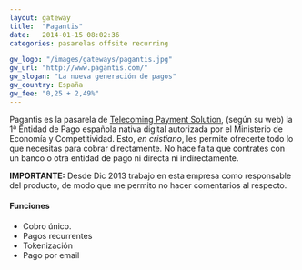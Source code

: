 ```yaml
---
layout: gateway
title:  "Pagantis"
date:   2014-01-15 08:02:36
categories: pasarelas offsite recurring

gw_logo: "/images/gateways/pagantis.jpg"
gw_url: "http://www.pagantis.com/"
gw_slogan: "La nueva generación de pagos"
gw_country: España
gw_fee: "0,25 + 2,49%"
---
```


Pagantis es la pasarela de [Telecoming Payment Solution](http://www.telecoming.com/payment/), (según su web) la 1ª Entidad de Pago española nativa digital autorizada por el Ministerio de Economía y Competitividad. Esto, _en cristiano_, les permite ofrecerte todo lo que necesitas para cobrar directamente. No hace falta que contrates con un banco o otra entidad de pago ni directa ni indirectamente.

**IMPORTANTE:** Desde Dic 2013 trabajo en esta empresa como responsable del producto, de modo que me permito no hacer comentarios al respecto. 


#### Funciones

- Cobro único.
- Pagos recurrentes
- Tokenización
- Pago por email


